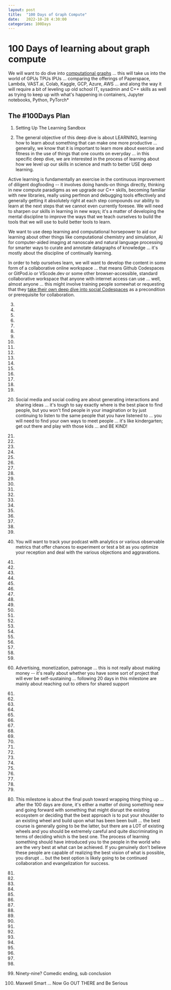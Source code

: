 ```yaml
---
layout: post
title:  "100 Days of Graph Compute"
date:   2022-10-28 4:30:00
categories: 100Days
---
```



# 100 Days of learning about graph compute

We will want to do dive into [computational graphs](https://jdhao.github.io/2017/11/12/pytorch-computation-graph/) ... this will take us into the world of GPUs TPUs IPUs ... comparing the offerings of Paperspace, Lambda, VAST.ai, Colab, Kaggle, GCP, Azure, AWS ... and along the way it will require a bit of leveling up old school IT, sysadmin and C++ skills as well as trying to keep up with what's happening in containers, Jupyter notebooks, Python, PyTorch*


## The #100Days Plan 

1)  Setting Up The Learning Sandbox

2) The general objective of this deep dive is about LEARNING, learning how to learn about something that can make one more productive ... generally, we know that it is important to learn more about exercise and fitness in the use of things that one counts on everyday ... in this specific deep dive, we are interested in the process of learning about how we level up our skills in science and math to better USE deep learning.  

Active learning is fundamentally an exercise in the continuous improvement of diligent dogfooding -- it involves doing hands-on things directly, thinking in new compute paradigms as we upgrade our C++ skills, becoming familiar with new libraries, really using perfmon and debugging tools effectively and generally getting it absolutely right at each step compounds our ability to learn at the next steps that we cannot even currently foresee.  We will need to sharpen our skills in learning in new ways; it's a matter of developing the mental discipline to improve the ways that we teach ourselves to build the tools that we will use to build better tools to learn.

We want to use deep learning and computational horsepower to aid our learning about other things like computational chemistry and simulation, AI for computer-aided imaging at nanoscale and natural language processing for smarter ways to curate and annotate datagraphs of knowledge ... it's mostly about the discipline of continually learning.

In order to help ourselves learn, we will want to develop the content in some form of a collaborative online workspace ... that means Github Codespaces or GitPod.io or VScode.dev or some other browser-accessible, standard collaborative workspace that anyone with internet access can use  ... well, almost anyone ... this might involve training people somewhat or requesting that they [take their own deep dive into social Codespaces](https://docs.github.com/en/codespaces/getting-started/deep-dive) as a precondition or prerequisite for collaboration.

3) 

4)

5)

6)

7)

8)

9)

10)

11)

12)

13)

14)

15)

16)

17)

18)

19)

20) Social media and social coding are about generating interactions and sharing ideas ... it's tough to say exactly where is the best place to find people, but you won't find people in your imagination or by just continuing to listen to the same people that you have listened to ... you will need to find your own ways to meet people ... it's like kindergarten; get out there and play with those kids ... and BE KIND!

21)

22)

23)

24)

25)

26)

27)

28)

29)

30)

31)

32)

33)

34)

35)

36)

37)

38)

39)

40) You will want to track your podcast with analytics or various observable metrics that offer chances to experiment or test a bit as you optimize your reception and deal with the various objections and aggravations. 

41)

42)

43)

44)

45)

46)

47)

48)

49)

50)

51)

52)

53)

54)

55)

56)

57)

58)

59)

60) Advertising, monetization, patronage ... this is not really about making money -- it's really about whether you have some sort of project that will ever be self-sustaining ... following 20 days in this milestone are mainly about reaching out to others for shared support

61)

62)

63)

64)

65)

66)

67)

68)

69)

70)

71)

72)

73)

74)

75)

76)

77)

78)

79)

80) This milestone is about the final push toward wrapping thing thing up ... after the 100 days are done, it's either a matter of doing something new and going forward with something that might disrupt the existing ecosystem or deciding that the best approach is to put your shoulder to an existing wheel and build upon what has been been built ... the best course is generally going to be the latter, but there are a LOT of existing wheels and you should be extremely careful and quite discriminating in terms of deciding which is the best one. The process of learning something should have introduced you to the people in the world who are the very best at what can be achieved. If you genuinely don't believe these people are capable of realizing the best vision of what is possible, you disrupt ... but the best option is likely going to be continued collaboration and evangelization for success.

81)

82)

83)

84)

85)

86)

87)

88)

89)

90)

91)

92)

93)

94)

95)

96)

97)

98)

99) Ninety-nine? Comedic ending, sub conclusion

100) Maxwell Smart ... Now Go OUT THERE and Be Serious 
